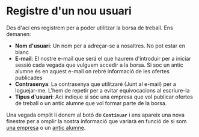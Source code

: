 # Registre d'un nou usuari
Des d'ací ens registrem per a poder utilitzar la borsa de treball. Ens demanen:

- **Nom d'usuari**: Un nom per a adreçar-se a nosaltres. No pot estar en blanc
- **E-mail**: El nostre e-mail que será el que haurem d'introduir per a iniciar sessió cada vegada que vulguem accedir a la borsa. Si soc un antic alumne és en aquest e-mail on rebré informació de les ofertes publicades
- **Contrasenya**: La contrasenya que utilitzaré (Junt al e-mail) per a loguejar-me. L'hem de repetir per a evitar equivocacions al escriure-la
- **Tipus d'usuari**: Ací indique si sóc una empresa que vol publicar ofertes de treball o un antic alumne que vol formar parte de la borsa.

Una vegada omplit li donem al botó de **`Continuar`** i ens apareix una nova finestre per a omplir la nostra informació que variarà en funció de si som [una empresa](./empresa) o un [antic alumne](./alumne). 
